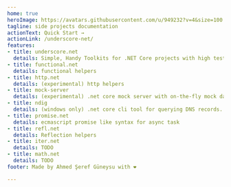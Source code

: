 ```yaml
---
home: true
heroImage: https://avatars.githubusercontent.com/u/949232?v=4&size=100
tagline: side projects documentation
actionText: Quick Start →
actionLink: /underscore-net/
features:
- title: underscore.net
  details: Simple, Handy Toolkits for .NET Core projects with high test coverage.
- title: functional.net
  details: functional helpers
- title: http.net
  details: (experimental) http helpers
- title: mock-server
  details: (experimental) .net core mock server with on-the-fly mock data generation capabilities
- title: ndig
  details: (windows only) .net core cli tool for querying DNS records.
- title: promise.net
  details: ecmascript promise like syntax for async task
- title: refl.net
  details: Reflection helpers
- title: iter.net
  details: TODO
- title: math.net
  details: TODO  
footer: Made by Ahmed Şeref Güneysu with ❤️

---
```


